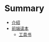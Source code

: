 # Summary

* [介绍](README.md)
* [前端读本](books/qian_duan_du_ben.md)
   * [工具书](books/books/gong_ju_shu.md)

